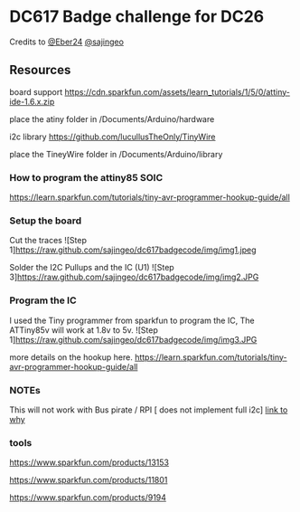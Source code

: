 # DC617 Badge challenge for DC26

Credits to [@Eber24](https://twitter.com/eber) [@sajingeo](https://github.com/sajingeo)


## Resources
board support https://cdn.sparkfun.com/assets/learn_tutorials/1/5/0/attiny-ide-1.6.x.zip


place the atiny folder in /Documents/Arduino/hardware


i2c library https://github.com/lucullusTheOnly/TinyWire

place the TineyWire folder in /Documents/Arduino/library

### How to program the attiny85 SOIC 
https://learn.sparkfun.com/tutorials/tiny-avr-programmer-hookup-guide/all

### Setup the board

Cut the traces
![Step 1]https://raw.github.com/sajingeo/dc617badgecode/img/img1.jpeg

Solder the I2C Pullups and the IC (U1)
![Step 3]https://raw.github.com/sajingeo/dc617badgecode/img/img2.JPG

### Program the IC
I used the Tiny programmer from sparkfun to program the IC, The ATTiny85v will work at 1.8v to 5v.
![Step 1]https://raw.github.com/sajingeo/dc617badgecode/img/img3.JPG

more details on the hookup here.
https://learn.sparkfun.com/tutorials/tiny-avr-programmer-hookup-guide/all

### NOTEs
This will not work with Bus pirate / RPI [ does not implement full i2c] [link to why](https://github.com/rambo/TinyWire)

### tools
https://www.sparkfun.com/products/13153

https://www.sparkfun.com/products/11801

https://www.sparkfun.com/products/9194
